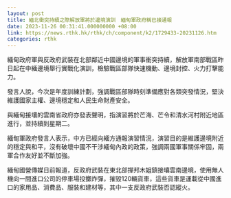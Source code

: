 ```yaml
---
layout: post
title: 緬北衝突持續之際解放軍將於邊境演訓　緬甸軍政府稱已接通報
date: 2023-11-26 00:31:41.000000000 +08:00
link: https://news.rthk.hk/rthk/ch/component/k2/1729433-20231126.htm
categories: rthk
---
```


緬甸政府軍與反政府武裝在北部鄰近中國邊境的軍事衝突持續，解放軍南部戰區昨日起在中緬邊境舉行實戰化演訓，檢驗戰區部隊快速機動、邊境封控、火力打擊能力。

發言人說，今次是年度訓練計劃，強調戰區部隊時刻準備應對各類突發情況，堅決維護國家主權、邊境穩定和人民生命財產安全。

與緬甸接壤的雲南省政府亦發表聲明，指演習將於芒海、芒令和清水河村附近地區進行，並持續到星期二。

緬甸軍政府發言人表示，中方已經向緬方通報演習情況，演習目的是維護邊境附近的穩定與和平，沒有破壞中國不干涉緬甸內政的政策，強調兩國軍事關係牢固，兩軍合作友好並不斷加強。

緬甸國營傳媒日前報道，反政府武裝在東北部撣邦木姐鎮接壤雲南邊境，使用無人機向一間進口公司的停車場投擲炸彈，摧毀120輛貨車，這些貨車是運載從中國進口的家用品、消費品、服裝和建材等，其中一支反政府武裝否認縱火。

